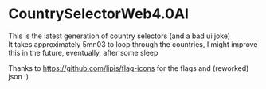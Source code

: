 # CountrySelectorWeb4.0AI
This is the latest generation of country selectors (and a bad ui joke)  
It takes approximately 5mn03 to loop through the countries, I might improve this in the future, eventually, after some sleep  

Thanks to https://github.com/lipis/flag-icons for the flags and (reworked) json :)
